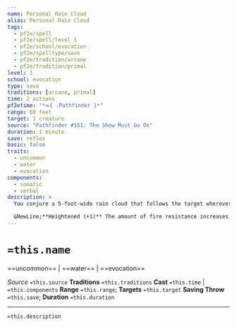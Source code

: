 ```yaml
---
name: Personal Rain Cloud
alias: Personal Rain Cloud
tags:
  - pf2e/spell
  - pf2e/spell/level_1
  - pf2e/school/evocation
  - pf2e/spelltype/save
  - pf2e/tradition/arcane
  - pf2e/tradition/primal
level: 1
school: evocation
type: save
traditions: [arcane, primal]
time: 2 actions
pf2etime: "*⬺{ .Pathfinder }*"
range: 60 feet
target: 1 creature
source: "Pathfinder #151: The Show Must Go On"
duration: 1 minute
save: reflex
basic: false
traits:
  - uncommon
  - water
  - evocation
components:
  - somatic
  - verbal
description: >
  You conjure a 5-foot-wide rain cloud that follows the target wherever it goes. It stays roughly an arm's length overhead, unless it must drift lower to fit under a ceiling. The cloud rains constantly on the target, keeping it wet and dampening the ground in the wake of any movement. The rain extinguishes non-magical flames. The target gains fire resistance 2. Creatures with weakness to water take damage equal to their weakness at the end of each of their turns. Creatures can attempt a Reflex save to avoid the cloud.

  &NewLine;**Heightened (+1)** The amount of fire resistance increases by 2.
---
```

# `=this.name`
==uncommon== | ==water== | ==evocation==

*Source* `=this.source`
**Traditions** `=this.traditions`
**Cast** `=this.time` | `=this.components`
**Range** `=this.range`; **Targets** `=this.target`
**Saving Throw** `=this.save`; **Duration** `=this.duration`

***
`=this.description`